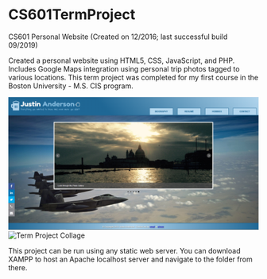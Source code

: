 # CS601TermProject
CS601 Personal Website (Created on 12/2016; last successful build 09/2019)

Created a personal website using HTML5, CSS, JavaScript, and PHP. Includes Google Maps integration using personal trip photos tagged to various locations. This term project was completed for my first course in the Boston University - M.S. CIS program. 

![Term Project Home Page](CS601_Homepage.PNG)
![Term Project Collage](Collage.PNG)

This project can be run using any static web server. You can download XAMPP to host an Apache localhost server and navigate to the folder from there. 
